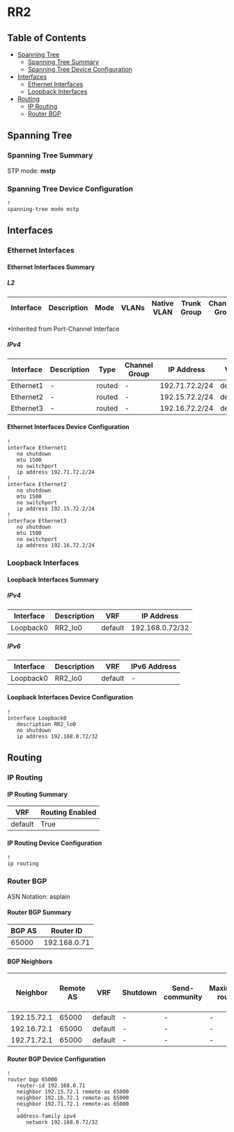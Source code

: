 # RR2

## Table of Contents

- [Spanning Tree](#spanning-tree)
  - [Spanning Tree Summary](#spanning-tree-summary)
  - [Spanning Tree Device Configuration](#spanning-tree-device-configuration)
- [Interfaces](#interfaces)
  - [Ethernet Interfaces](#ethernet-interfaces)
  - [Loopback Interfaces](#loopback-interfaces)
- [Routing](#routing)
  - [IP Routing](#ip-routing)
  - [Router BGP](#router-bgp)

## Spanning Tree

### Spanning Tree Summary

STP mode: **mstp**

### Spanning Tree Device Configuration

```eos
!
spanning-tree mode mstp
```

## Interfaces

### Ethernet Interfaces

#### Ethernet Interfaces Summary

##### L2

| Interface | Description | Mode | VLANs | Native VLAN | Trunk Group | Channel-Group |
| --------- | ----------- | ---- | ----- | ----------- | ----------- | ------------- |

*Inherited from Port-Channel Interface

##### IPv4

| Interface | Description | Type | Channel Group | IP Address | VRF |  MTU | Shutdown | ACL In | ACL Out |
| --------- | ----------- | -----| ------------- | ---------- | ----| ---- | -------- | ------ | ------- |
| Ethernet1 | - | routed | - | 192.71.72.2/24 | default | 1500 | False | - | - |
| Ethernet2 | - | routed | - | 192.15.72.2/24 | default | 1500 | False | - | - |
| Ethernet3 | - | routed | - | 192.16.72.2/24 | default | 1500 | False | - | - |

#### Ethernet Interfaces Device Configuration

```eos
!
interface Ethernet1
   no shutdown
   mtu 1500
   no switchport
   ip address 192.71.72.2/24
!
interface Ethernet2
   no shutdown
   mtu 1500
   no switchport
   ip address 192.15.72.2/24
!
interface Ethernet3
   no shutdown
   mtu 1500
   no switchport
   ip address 192.16.72.2/24
```

### Loopback Interfaces

#### Loopback Interfaces Summary

##### IPv4

| Interface | Description | VRF | IP Address |
| --------- | ----------- | --- | ---------- |
| Loopback0 | RR2_lo0 | default | 192.168.0.72/32 |

##### IPv6

| Interface | Description | VRF | IPv6 Address |
| --------- | ----------- | --- | ------------ |
| Loopback0 | RR2_lo0 | default | - |

#### Loopback Interfaces Device Configuration

```eos
!
interface Loopback0
   description RR2_lo0
   no shutdown
   ip address 192.168.0.72/32
```

## Routing

### IP Routing

#### IP Routing Summary

| VRF | Routing Enabled |
| --- | --------------- |
| default | True |

#### IP Routing Device Configuration

```eos
!
ip routing
```

### Router BGP

ASN Notation: asplain

#### Router BGP Summary

| BGP AS | Router ID |
| ------ | --------- |
| 65000 | 192.168.0.71 |

#### BGP Neighbors

| Neighbor | Remote AS | VRF | Shutdown | Send-community | Maximum-routes | Allowas-in | BFD | RIB Pre-Policy Retain | Route-Reflector Client | Passive | TTL Max Hops |
| -------- | --------- | --- | -------- | -------------- | -------------- | ---------- | --- | --------------------- | ---------------------- | ------- | ------------ |
| 192.15.72.1 | 65000 | default | - | - | - | - | - | - | - | - | - |
| 192.16.72.1 | 65000 | default | - | - | - | - | - | - | - | - | - |
| 192.71.72.1 | 65000 | default | - | - | - | - | - | - | - | - | - |

#### Router BGP Device Configuration

```eos
!
router bgp 65000
   router-id 192.168.0.71
   neighbor 192.15.72.1 remote-as 65000
   neighbor 192.16.72.1 remote-as 65000
   neighbor 192.71.72.1 remote-as 65000
   !
   address-family ipv4
      network 192.168.0.72/32
```
